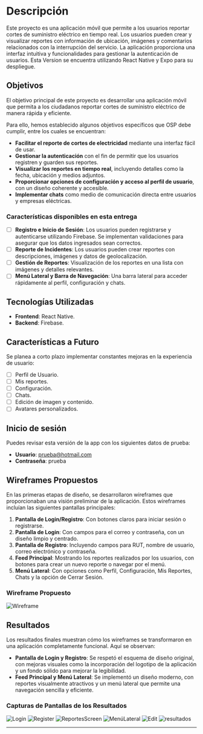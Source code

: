 # Descripción

Este proyecto es una aplicación móvil que permite a los usuarios reportar cortes de suministro eléctrico en tiempo real. Los usuarios pueden crear y visualizar reportes con información de ubicación, imágenes y comentarios relacionados con la interrupción del servicio. La aplicación proporciona una interfaz intuitiva y funcionalidades para gestionar la autenticación de usuarios.
Esta Version se encuentra utilizando React Native y Expo para su despliegue.

## Objetivos

El objetivo principal de este proyecto es desarrollar una aplicación móvil que permita a los ciudadanos reportar cortes de suministro eléctrico de manera rápida y eficiente. 

Para ello, hemos establecido algunos objetivos específicos que OSP debe cumplir, entre los cuales se encuentran:

- **Facilitar el reporte de cortes de electricidad** mediante una interfaz fácil de usar.
- **Gestionar la autenticación** con el fin de permitir que los usuarios registren y guarden sus reportes.
- **Visualizar los reportes en tiempo real**, incluyendo detalles como la fecha, ubicación y medios adjuntos.
- **Proporcionar opciones de configuración y acceso al perfil de usuario**, con un diseño coherente y accesible.
- **Implementar chats** como medio de comunicación directa entre usuarios y empresas eléctricas.

### Características disponibles en esta entrega

- [ ] **Registro e Inicio de Sesión**: Los usuarios pueden registrarse y autenticarse utilizando Firebase. Se implementan validaciones para asegurar que los datos ingresados sean correctos.
- [ ] **Reporte de Incidentes**: Los usuarios pueden crear reportes con descripciones, imágenes y datos de geolocalización.
- [ ] **Gestión de Reportes**: Visualización de los reportes en una lista con imágenes y detalles relevantes.
- [ ] **Menú Lateral y Barra de Navegación**: Una barra lateral para acceder rápidamente al perfil, configuración y chats.

## Tecnologías Utilizadas

- **Frontend**: React Native.
- **Backend**: Firebase.

## Características a Futuro

Se planea a corto plazo implementar constantes mejoras en la experiencia de usuario:

- [ ] Perfil de Usuario.
- [ ] Mis reportes.
- [ ] Configuración.
- [ ] Chats.
- [ ] Edición de imagen y contenido.
- [ ] Avatares personalizados.

## Inicio de sesión

Puedes revisar esta versión de la app con los siguientes datos de prueba:

- **Usuario**: prueba@hotmail.com
- **Contraseña**: prueba

## Wireframes Propuestos

En las primeras etapas de diseño, se desarrollaron wireframes que proporcionaban una visión preliminar de la aplicación. Estos wireframes incluían las siguientes pantallas principales:

1. **Pantalla de Login/Registro**: Con botones claros para iniciar sesión o registrarse.
2. **Pantalla de Login**: Con campos para el correo y contraseña, con un diseño limpio y centrado.
3. **Pantalla de Registro**: Incluyendo campos para RUT, nombre de usuario, correo electrónico y contraseña.
4. **Feed Principal**: Mostrando los reportes realizados por los usuarios, con botones para crear un nuevo reporte o navegar por el menú.
5. **Menú Lateral**: Con opciones como Perfil, Configuración, Mis Reportes, Chats y la opción de Cerrar Sesión.

### Wireframe Propuesto

![Wireframe](https://github.com/user-attachments/assets/76263851-4905-463d-8862-90bb8f66bf94)

## Resultados

Los resultados finales muestran cómo los wireframes se transformaron en una aplicación completamente funcional. Aquí se observan:

- **Pantalla de Login y Registro**: Se respetó el esquema de diseño original, con mejoras visuales como la incorporación del logotipo de la aplicación y un fondo sólido para mejorar la legibilidad.
- **Feed Principal y Menú Lateral**: Se implementó un diseño moderno, con reportes visualmente atractivos y un menú lateral que permite una navegación sencilla y eficiente.

### Capturas de Pantallas de los Resultados

![Login](https://github.com/user-attachments/assets/a1460221-9f88-4d90-84ab-ffe0bc873bf7)
![Register](https://github.com/user-attachments/assets/08e8c9b5-c5b7-475f-b742-8eee4fec974b)
![ReportesScreen](https://prod-files-secure.s3.us-west-2.amazonaws.com/067b969d-2e6e-44a0-8f70-cd1125cfc328/86a6349d-ae49-4c30-98b7-12f118c3a64d/ReportesScreen.jpg)
![MenúLateral](https://github.com/user-attachments/assets/58165a9a-98fe-433f-9508-4d77706b145f)
![Edit](https://github.com/user-attachments/assets/586dfc8d-d79f-4cae-b5da-cf8a105803e3)
![resultados](https://github.com/user-attachments/assets/d57cfd46-8b93-4a5c-9753-389fb0cf5f05)

---

